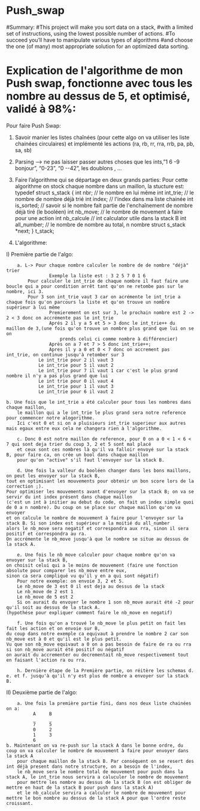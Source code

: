 # Push_swap
#Summary:
#This project will make you sort data on a stack,
#with a limited set of instructions, using the lowest possible number of actions.
#To succeed you’ll have to manipulate various types of algorithms
#and choose the one (of many) most appropriate solution for an optimized data sorting.


# Explication de l'algorithme de mon Push swap, fonctionne avec tous les nombre au dessus de 5, et optimisé, validé à 98%:
  Pour faire Push Swap:
    
  1) Savoir manier les listes chaînées (pour cette algo on va utiliser les liste chainées circulaires) et implémenté les actions
 	(ra,  rb, rr, rra, rrb, pa, pb, sa, sb)
    
  2) Parsing —> ne pas laisser passer autres choses que les ints,”1 6 -9 bonjour”,  “0-23”, “0 --42”, les doublons , …         
    
  3)  Faire l’algorithme qui se départage en deux grands parties:
    Pour cette algorithme on stock chaque nombre dans un maillon, la stucture est: 
        typedef struct s_stack
          {
            	int				nbr;        // le nombre en lui même
            	int				int_trie;   // le nombre de nombre déjà trié
             	int				index;      // l'index dans ma liste chainée 
	       	int				is_sorted;  // savoir si le nombre fait partie de l'enchaînement de nombre déjà tiré (le booléen)
              	int       			nb_move;    // le nombre de movement à faire pour une action
              	int				nb_calcule  // int calculator utile dans la stack B
		int       			all_number; // le nombre de nombre au total, n nombre 
             	struct s_stack	*next;
          }				t_stack;
		    
   4) L'algorithme:

I) Première partie de l'algo:
				
        a. L-> Pour chaque nombre calculer le nombre de de nombre "déjà" trier
                    Exemple la liste est : 3 2 5 7 0 1 6
            Pour calculer le int_trie de chaque nombre il faut faire une boucle qui a pour condition arrêt tant qu'on ne retombe pas sur le nombre, ici 3.                           
            Pour 3 son int_trie vaut 3 car on acrémente le int_trie a chaque fois qu'on parcours la liste et qu'on trouve un nombre supérieur à lui même
                    Premierement on est sur 3, le prochain nombre est 2 -> 2 < 3 donc on accrémente pas le int_trie
                    Aprés 2 il y a 5 et 5 > 3 donc le int_trie++ du maillon de 3,(une fois qu'on trouve un nombre plus grand que lui on se on
                        prends celui ci comme nombre à différencier)
                    Après on a 7 et 7 > 5 donc int_trie++;
                    Apres il y a 0 et 0 < 7 donc on accrement pas int_trie, on continue jusqu'à retomber sur 3
                Le int_trie pour 2 il vaut 3 
                Le int_trie pour 5 il vaut 2 
                Le int_trie pour 7 il vaut 1 car c'est le plus grand nombre il n'y a pas plus grand que lui
                Le int trie pour 0 il vaut 4
                Le int_trie pour 1 il vaut 3
                Le int_trie pour 6 il vaut 2
		
	b. Une fois que le int_trie a été calculer pour tous les nombres dans chaque maillon,
		le maillon qui a le int_trie le plus grand sera notre reference pour commencer notre alogorithme.
		Ici c'est 0 et si on a pluisieurs int_trie superieur aux autres mais egaux entre eux cela ne changera rien à l'algorithme. 

        c. Donc 0 est notre maillon de reference, pour 0 on a 0 < 1 < 6 < 7 qui sont deja trier du coup 3, 2 et 5 sont mal placé 
		et ceux sont ces nombres là qu'il va falloir envoyé sur la stack B, pour faire ca, on crée un bool dans chaque maillon 
		pour qu'on "active" s'il faut l'envoyer sur la stack B.
        
        d. Une fois la valleur du booléen changer dans les bons maillons, on peut les envoyer sur la stack B, 
	tout en optimisant les mouvements pour obtenir un bon score lors de la correction ;). 
	Pour optimiser les mouvements avant d'envoyer sur la stack B; on va se servir du int index présent dans chaque maillon
	(c'est un int à initier au debut du code, on fait un index simple quoi de 0 a n nombre). Du coup on se place sur chaque maillon qu'on va envoyer
	et on calcule le nombre de mouvement à faire pour l'envoyer sur la stack B. Si son index est supérieur a la moitié du all_number
	alors le nb_move sera negatif et correspondra aux rra, sinon il sera positif et correspondra au ra. 
	On accrémente le nb_move jusqu'à que le nombre se situe au dessus de la stack A.
        
        e. Une fois le nb_move calculer pour chaque nombre qu'on va envoyer sur la stack B,
	on choisit celui qui a le moins de mouvement (faire une fonction absolute pour comparer les nb_move entre eux,
	sinon ca sera compliqué vu qu'il y en a qui sont négatif)
        Pour notre exemple: on envoie 3, 2 et 5. 
        Le nb_move de 3 est 0 il est deja au dessus de la stack
        Le nb_move de 2 est 1
        Le nb_move de 5 est 2
        Si on aurait du envoyer le nombre 1 son nb_move aurait été -2 pour qu'il soit au dessus de la stack A.
	(hypothése pour expliquer comment faire le nb_move en negatif)
        
        f. Une fois qu'on a trouvé le nb_move le plus petit on fait les fait les action et on envoie sur B,
	du coup dans notre exemple ca equivaut à prendre le nombre 2 car son nb_move est à 0 et qu'il est le plus petit.
	Vu que son nb_move equivaut a 0 on a pas besoin de faire de ra ou rra si son nb_move aurait été positif ou négatif
	on aurait du accrementer ou decrementait nb_move respectivement tout en faisant l'action ra ou rra.
        
        h. Dernière étape de la Première partie, on réitère les schemas d. e. et f. jusqu'à qu'il n'y est plus de nombre a envoyer sur la stack B.
        
II) Deuxième partie de l'algo:
        
        a. Une fois la première partie fini, dans nos deux liste chainées on a:
              A     B
              _     _
              7     5
              0     2
              1     3
              6
	b. Maintenant on va re-push sur la stack A dans le bonne ordre, du coup on va calculer le nombre de mouvement à faire pour envoyer dans la stack A
		pour chaque maillon de la stack B. Par conséquent on se resert des int déjà present dans notre structure, on a besoin de l'index,
		le nb_move sera le nombre total de mouvement pour push dans la stack A, le int_trie nous servira a caluculer le nombre de mouvement
		pour mettre les nombre au dessus de la stack B (on est obliger de mettre en haut de la stack B pour push dans la stack A)
		et le nb_calcule servira a calculer le nombre de mouvement pour mettre le bon nombre au dessus de la stack A pour que l'ordre reste croissant. 
